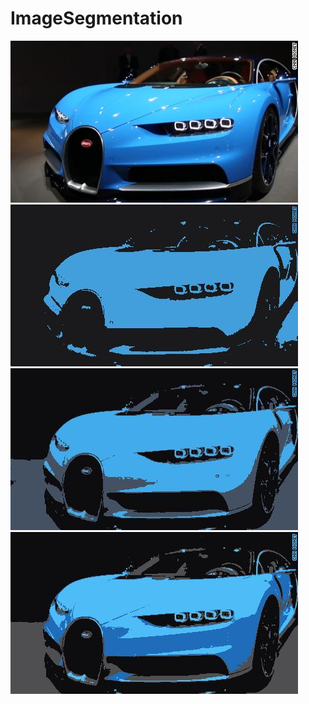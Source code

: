 # ImageSegmentation

![alt text](./Images/bugatti.jpg?raw=true "Original Image")
![alt text](./Images/bugatti_segmented_2.jpg?raw=true "K = 2")
![alt text](./Images/bugatti_segmented_3.jpg?raw=true "K = 3")
![alt text](./Images/bugatti_segmented_4.jpg?raw=true "K = 4")
